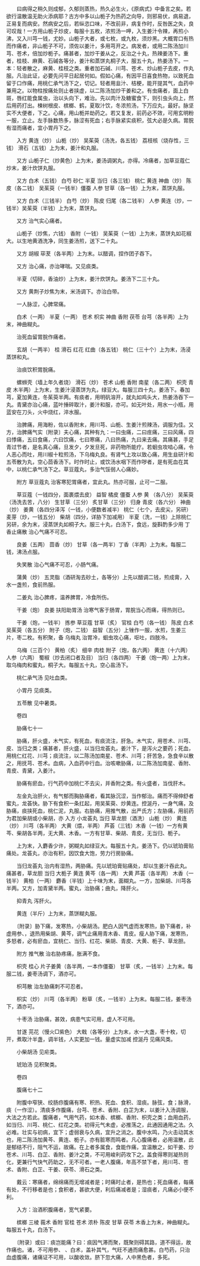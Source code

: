 <!-- { "loadSidebar": true } -->
　　曰病得之稍久则成郁，久郁则蒸热，热久必生火，《原病式》中备言之矣。若欲行温散温无助火添病耶？古方中多以山栀子为热药之向导，则邪易伏，病易退，正易复而病安。然病安之后，若纵恣口味，不改前非，病复作时，反咎医之失，良可叹哉！一方用山栀子炒皮，每服十五枚，浓煎汤一呷，入生姜汁令辣，再煎小沸，又入川芎一钱，尤妙。山栀子大者，或七枚，或九枚，须炒黑。大概胃口有热而作痛者，非山栀子不可，须佐以姜汁，多用芎开之。病发者，或用二陈汤加川芎、苍术，倍加炒栀子。痛甚者，加炒干姜从之，反治之十丸，热辣姜汤下。重者，桂枝、麻黄、石碱各等分，姜汁和蒸饼丸桐子大，服五十丸，热姜汤下。一本：轻者散之，麻黄、桂枝之类。重者加石碱、川芎、苍术、炒山栀子去皮，作丸服。凡治此证，必要先问平日起居何如。假如心痛，有因平日喜食热物，以致死血留于口作痛，用桃仁承气汤下之，切记。轻者用韭汁、桔梗，能开提其气，血药中兼用之。以物柱按痛处则止者挟虚，以二陈汤加炒干姜和之。有虫痛者，面上白斑，唇红能食属虫，治以头向下，难治。先以肉汁及糖蜜食下，则引虫头向上，然后用药打出。楝树根皮、槟榔、鹤，夏取汁饮，冬浓煎汤，下万应丸，最好。脉坚实不大便者，下之。心痛，用山栀并劫药之。若又复发，前药必不效，可用玄明粉一服，立止。左手脉数热多，脉涩有死血；右手脉紧实痰积，弦大必是久病。胃脘有湿而痛者，宜小胃丹下之。

　　入方 黄连（炒） 山栀（炒） 吴茱萸（汤洗，各五钱） 荔枝核（烧存性，三钱） 滑石（五钱）上为末，姜汁和丸服。

　　又方 山栀子仁（炒黄色）上为末，姜汤调粥丸，亦得。冷痛者，加草豆蔻仁炒末，姜汁炊饼丸服。

　　又方 白术（五钱） 白芍 砂仁 半夏 当归（各三钱） 桃仁 黄连 神曲（炒） 陈皮（各二钱） 吴茱萸（一钱半）僵蚕 人参 甘草（各一钱）上为末，蒸饼丸服。

　　又方 白术（三钱半） 白芍（炒） 陈皮 归尾（各二钱半） 人参 黄连（炒，一钱半）吴茱萸（半钱）上为末，蒸饼丸。

　　又方  治气实心痛者。

　　山栀子（炒焦，六钱） 香附（一钱） 吴茱萸（一钱）上为末，蒸饼丸如花椒大。以生地黄酒洗净，同生姜汤煎，送下二十丸。

　　又方 胡椒 荜茇（各半两）上为末。以醋调，捏作团子吞下。

　　又方  治心痛，亦治哮喘。又见痰类。

　　半夏（切碎，香油炒）上为末，姜汁炊饼丸。姜汤下二三十丸。

　　又方 黄荆子炒焦为末，米汤调下。亦治白带。

　　一人脉涩，心脾常痛。

　　白术（一两） 半夏（一两） 苍术 枳实 神曲 香附 茯苓 台芎（各半两）上为末，神曲糊丸。

　　治死血留胃脘作痛者。

　　玄胡（一两半） 桂 滑石 红花 红曲（各五钱） 桃仁（三十个）上为末，汤浸蒸饼和丸。

　　治痰饮积胃脘痛。

　　螺蛳壳（墙上年久者烧） 滑石（炒） 苍术 山栀 香附 南星（各二两） 枳壳 青皮 木半两）上为末，生姜汁浸蒸饼为丸，绿豆大。每服三四十丸，姜汤下。春加芎，夏加黄连，冬茱萸半两。有痰者，用明矾溶开，就丸如鸡头大，热姜汤吞下一丸。青黛亦治心痛，蓝叶捶碎取汁，姜汁和服，亦可。如无叶处，用水一小瓶，用蓝安在刀头，火中烧红，淬水服。

　　治脾痛，用海粉，佐以香附末，用川芎、山栀、生姜汁煎辣汤，调服为佳。又方，治脾痛气实〔附录〕夫心痛，其种有九：一曰虫痛，二曰疰痛，三曰风痛，四曰悸痛，五曰食痛，六曰饮痛，七曰寒痛，八曰热痛，九曰来去痛。其痛甚，手足青过节者，是名真心痛，旦发夕，夕发旦死，非药物所能疗。若蛔虫攻啮心痛，令人恶心而吐，用川椒十粒煎汤，下乌梅丸良。有肾气上攻以致心痛，用生韭研汁和五苓散为丸，空心茴香汤下。时作时止，或饮汤水咽下而作哕者，是有死血在其中，以桃仁承气汤下之。草豆蔻丸，多治气馁弱人心痛妙。

　　附方  草豆蔻丸  治客寒犯胃痛者，宜此丸。热亦可服，止可一二服。

　　草豆蔻（一钱四分，面裹煨去皮） 益智 橘皮 僵蚕 人参 黄 （各八分） 吴茱萸（汤洗去苦，八分） 生甘草（三分） 炙甘草（三分） 归身 青皮（各六分） 神曲（炒） 姜黄（各四分泽泻（一钱，小便数者减半） 桃仁（七个，去皮尖，另研） 麦芽（炒，一钱五分） 柴胡（四分，详胁下加减用） 半夏（洗，一钱）上除桃仁另研，余为末，浸蒸饼丸如桐子大。服三十丸，白汤下，食远，旋斟酌多少用 丁香止痛散  治心气痛不可忍。

　　良姜（五两） 茴香（炒） 甘草（各一两半）丁香（半两）上为末。每服二钱，沸汤点服。

　　失笑散  治心气痛不可忍，小肠气痛。

　　蒲黄（炒） 五灵脂（酒研淘去砂土，各等分）上先以醋调二钱，煎成膏，入水一盏煎，食前热服。

　　二姜丸  治心脾疼，温养脾胃，冷食所伤。

　　干姜（炮） 良姜 扶阳助胃汤  治寒气客于肠胃，胃脘当心而痛，得热则已。

　　干姜（炮，一钱半） 拣参 草豆蔻 甘草（炙） 官桂 白芍（各一钱） 陈皮 白术 吴茱萸（各五分） 附子（炮，二钱） 益智（五分）上锉作一服，水煎，生姜三片，枣二枚。有积聚，备 乌梅丸  治胃冷，蛔虫攻心痛，呕吐，四肢冷。

　　乌梅（三百个） 黄柏（炙） 细辛 肉桂 附子（炮，各六两） 黄连（十六两） 人参（六两） 蜀椒（炒去闭口者及目） 当归（各四两） 干姜（炮一两）上为末，取乌梅肉和蜜丸，桐子大。每服五十丸，空心盐汤下。

　　桃仁承气汤  见吐血类。

　　小胃丹  见痰类。

　　五苓散  见中暑类。

　　卷四

　　胁痛七十一

　　胁痛，肝火盛，木气实，有死血，有痰流注，肝急。木气实，用苍术、川芎、皮、当归之类；痛甚者，肝火盛，以当归龙荟丸，姜汁下，是泻火之要药；死血，用桃仁红花、川芎；痰流注，以二陈汤加南星、苍术、川芎；肝苦急，急食辛以散之，用抚芎、苍术。血病，入血药中行血。治咳嗽胁痛，以二陈汤加南星、香附、青皮、青黛，入姜汁。

　　胁痛有瘀血，行气药中加桃仁不去尖，并香附之类。有火盛者，当伐肝木。

　　左金丸治肝火，有气郁而胸胁痛者，看其脉沉涩，当作郁治。痛而不得伸舒者蜜丸，龙荟快。胁下有食积一条扛起，用吴茱萸、炒黄连。控涎丹，一身气痛，及胁痛，痰挟死血，桃仁泥，丸服。右胁痛，用推气散，出严氏方；左胁痛，用前药为君加柴胡或小柴胡，亦 入方  小龙荟丸 当归 草龙胆（酒洗） 山栀（炒） 黄连（炒） 川芎（各半两） 大黄（煨，半两） 芦荟（三钱）木香（一钱）一方有黄芩、柴胡各半两，无大黄、木香。一方有甘草、柴胡、青皮，无当归、栀子。

　　上为末，入麝香少许，粥糊丸如绿豆大。每服五十丸，姜汤下。仍以琥珀膏贴痛处。龙荟丸，亦治有积，因饮食大饱，劳力行房胁痛。

　　当归龙荟丸  治内有湿热，两胁痛。先以琥珀膏贴痛处，却以生姜汁吞此丸。痛甚者，草龙胆 当归 大栀子 黄连 黄芩（各一两） 大黄 芦荟（各半两） 木香（一钱半） 黄柏（一两） 麝香（半钱）上十味为末，面糊丸。一方，加柴胡、川芎各半两。又方，加青黛半两。蜜丸，治胁痛；曲丸，降肝火。

　　抑青丸  泻肝火。

　　黄连（半斤）上为末，蒸饼糊丸服。

　　〔附录〕胁下痛，发寒热，小柴胡汤。肥白人因气虚而发寒热，胁下痛者，补虚用参、，退热用柴胡、黄芩，调气止痛用青木香、青皮。瘦人胁下痛，发寒热，多怒者，必有瘀血，宜桃仁、当归、红花、柴胡、青皮、大黄、栀子、草龙胆。

　　附方  推气散  治右胁疼痛，胀满不食。

　　枳壳 桂心 片子姜黄（各半两，一本作僵蚕） 甘草（炙，一钱半）上为末。每服二钱，姜枣汤调下，酒亦可。

　　枳芎散  治左胁痛刺不可忍者。

　　枳实（炒） 川芎（各半两） 粉草（炙，一钱半）上为末。每服二钱，姜枣汤下，酒亦可。

　　十枣汤  治胁痛，甚效，病患气实可用，虚人不可用。

　　甘遂 芫花（慢火□紫色） 大戟（各等分）上为末，水一大盏，枣十枚，切开，煮取汁半盏，调半钱，人实更加一钱。量虚实加减 控涎丹  见痛风类。

　　小柴胡汤  见疟类。

　　琥珀汤  见积聚类。

　　卷四

　　腹痛七十二

　　附腹中窄狭、绞肠痧腹痛有寒、积热、死血、食积、湿痰。脉弦，食；脉滑，痰（一作涩）。清痰多作腹痛，台芎、苍术、香附、白芷为末，以姜汁入汤调服，大法之方若此。腹痛者，气用气药，如木香、槟榔、香附、枳壳之类；血用血药，如当归、川芎、桃仁、红花之类。初得元气未虚，必推荡之，此通因通用之法。久必难。壮实与初病，宜下；虚弱衰与久病，宜升之消之。腹中水鸣，乃火击动其水也，用二陈汤加黄芩、黄连、栀子。亦有脏寒而鸣者。凡心腹痛者，必用温散，此是郁结不行，阻气不运，故痛。在上者多属食，食能作痛，宜温散之，如干姜、炒苍术、川芎、白芷、香附、姜汁之类，不可用峻利药攻下之。盖食得寒则凝热则化，更兼行气快气药助之，无不可者。一老人腹痛，年高不禁下者，用川芎、苍术、香附、白芷、干姜、茯苓、滑石之类。

　　戴云：寒痛者，绵绵痛而无增减者是；时痛时止者，是热也；死血痛者，每痛有处，不行移者是也；食积者，甚欲大便，利后痛减者是；湿痰者，凡痛必小便不利。

　　入方：治酒积腹痛者，宽气紧要。

　　槟榔 三棱 莪术 香附 官桂 苍术 浓朴 陈皮 甘草 茯苓 木香上为末，神曲糊丸。每服五十丸，白汤下。

　　〔附录〕或曰：痰岂能痛？曰：痰因气滞而聚，既聚则碍其路，道不得运，故作痛也。诸，不可用参、 、白术，盖补其气，气旺不通而痛愈甚。白芍药，只治血虚腹痛，诸痛证不可用，以酸收敛。脐下忽大痛，人中黑色者，多死。

